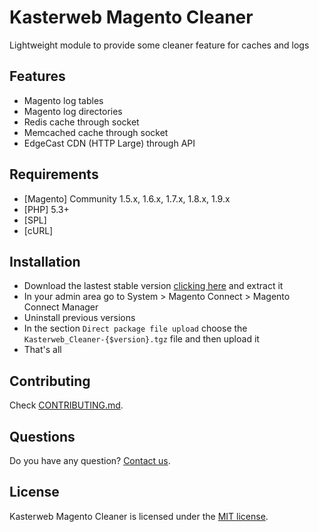 # Kasterweb Magento Cleaner
Lightweight module to provide some cleaner feature for caches and logs

## Features
- Magento log tables
- Magento log directories
- Redis cache through socket
- Memcached cache through socket
- EdgeCast CDN (HTTP Large) through API

## Requirements
- [Magento] Community 1.5.x, 1.6.x, 1.7.x, 1.8.x, 1.9.x
- [PHP] 5.3+
- [SPL]
- [cURL]

## Installation
- Download the lastest stable version [clicking here](https://github.com/kasterweb/kasterweb-magento-cleaner/releases) and extract it
- In your admin area go to System > Magento Connect > Magento Connect Manager
- Uninstall previous versions
- In the section `Direct package file upload` choose the `Kasterweb_Cleaner-{$version}.tgz` file and then upload it
- That's all

## Contributing
Check [CONTRIBUTING.md](https://github.com/kasterweb/kasterweb-magento-cleaner/blob/master/CONTRIBUTING.md).

## Questions
Do you have any question? [Contact us](http://www.kasterweb.com.br).

## License
Kasterweb Magento Cleaner is licensed under the [MIT license](https://github.com/kasterweb/kasterweb-magento-cleaner/blob/master/LICENSE).
